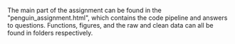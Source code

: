The main part of the assignment can be found in the "penguin_assignment.html", which contains the code pipeline and answers to questions. 
Functions, figures, and the raw and clean data can all be found in folders respectively.
